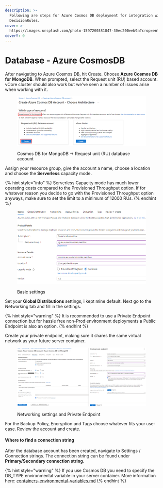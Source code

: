 ```yaml
---
description: >-
  Following are steps for Azure Cosmos DB deployment for integration with
  DecisionRules.
cover: >-
  https://images.unsplash.com/photo-1597200381847-30ec200eeb9a?crop=entropy&cs=srgb&fm=jpg&ixid=MnwxOTcwMjR8MHwxfHNlYXJjaHwzfHxBenVyZXxlbnwwfHx8fDE2NTI2ODQxOTE&ixlib=rb-1.2.1&q=85
coverY: 0
---
```


# Database - Azure CosmosDB

After navigating to Azure Cosmos DB, hit Create. Choose **Azure Cosmos DB for MongoDB**. When prompted, select the Request unit (RU) based account. vCore cluster should also work but we've seen a number of issues arise when working with it.&#x20;

<figure><img src="../../.gitbook/assets/image (288).png" alt=""><figcaption><p>Cosmos DB for MongoDB -> Request unit (RU) database account</p></figcaption></figure>

Assign your resource group, give the account a name, choose a location and choose the **Serverless** capacity mode.

{% hint style="info" %}
Serverless Capacity mode has much lower operating costs compared to the Provisioned Throughput option. If for whatever reason you decide to go with the Provisioned Throughput option anyways, make sure to set the limit to a minimum of 12000 RUs.
{% endhint %}

<figure><img src="../../.gitbook/assets/image (289).png" alt=""><figcaption><p>Basic settings</p></figcaption></figure>

Set your **Global Distributions** settings, i kept mine default. Next go to the Networking tab and fill in the settings.&#x20;

{% hint style="warning" %}
It is recommended to use a Private Endpoint connection but for hassle free non-Prod environment deployments a Public Endpoint is also an option.
{% endhint %}

Create your private endpoint, making sure it shares the same virtual network as your future server container.

<figure><img src="../../.gitbook/assets/image (291).png" alt=""><figcaption><p>Networking settings and Private Endpoint</p></figcaption></figure>

For the Backup Policy, Encryption and Tags choose whatever fits your use-case. Review the account and create.

#### Where to find a connection string

After the database account has been created, navigate to Settings / Connection strings. The connection string can be found under **Primary/Secondary connection string**.

{% hint style="warning" %}
If you use Cosmos DB you need to specify the DB\_TYPE environmental variable in your server container. More information here: [containers-environmental-variables.md](../containers-environmental-variables.md "mention")
{% endhint %}
